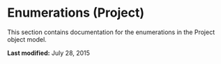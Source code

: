 
# Enumerations (Project)
This section contains documentation for the enumerations in the Project object model.

 **Last modified:** July 28, 2015

